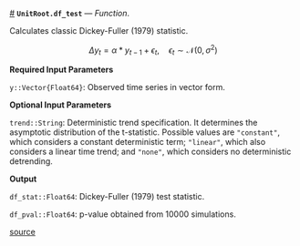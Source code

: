 <a id='UnitRoot.df_test' href='#UnitRoot.df_test'>#</a>
**`UnitRoot.df_test`** &mdash; *Function*.



Calculates classic Dickey-Fuller (1979) statistic.

$$
  \Delta y_t = \alpha*y_{t-1} + \epsilon_t, \quad \epsilon_t\sim\mathcal{N}(0,\sigma^2)
$$

**Required Input Parameters**

`y::Vector{Float64}`: Observed time series in vector form.

**Optional Input Parameters**

`trend::String`: Deterministic trend specification. It determines the asymptotic distribution of the t-statistic. Possible values are `"constant"`, which considers a constant deterministic term; `"linear"`, which also considers a linear time trend; and `"none"`, which considers no deterministic detrending.

**Output**

`df_stat::Float64`: Dickey-Fuller (1979) test statistic.

`df_pval::Float64`: p-value obtained from 10000 simulations.


<a target='_blank' href='https://github.com/p-chaim/UnitRoot.jl/tree/61100876c17fa088d9cdb045021baf18a0be3314/src/adf.jl#L1-L21' class='documenter-source'>source</a><br>

